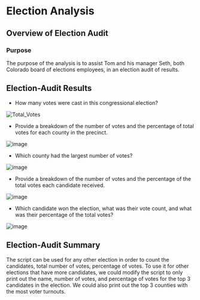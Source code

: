 # Election Analysis

## Overview of Election Audit

### Purpose
The purpose of the analysis is to assist Tom and his manager Seth, both Colorado board of elections employees, in an election audit of results.



## Election-Audit Results
* How many votes were cast in this congressional election?

![Total_Votes](https://user-images.githubusercontent.com/108503112/189464431-1e1af0df-1e1b-4003-af7b-69b4e21ac46e.png)

* Provide a breakdown of the number of votes and the percentage of total votes for each county in the precinct.

![image](https://user-images.githubusercontent.com/108503112/189464902-a53be435-1234-4f74-b5f7-0a85a1356fea.png)

* Which county had the largest number of votes?

![image](https://user-images.githubusercontent.com/108503112/189464441-7203f3ae-87af-41d1-bf96-2d8198101d6d.png)


* Provide a breakdown of the number of votes and the percentage of the total votes each candidate received.

![image](https://user-images.githubusercontent.com/108503112/189464909-19810edc-bbae-4ec3-b006-6538d1ffc8f4.png)


* Which candidate won the election, what was their vote count, and what was their percentage of the total votes?

![image](https://user-images.githubusercontent.com/108503112/189464993-86dfd3f6-36e4-46d2-8938-686c53aa74a1.png)


## Election-Audit Summary
The script can be used for any other election in order to count the candidates, total number of votes, percentage of votes.
To use it for other elections that have more candidates, we could modify the script to only print out the name, number of votes, and percentage of votes for the top 3 candidates in the election. We could also print out the top 3 counties with the most voter turnouts. 

